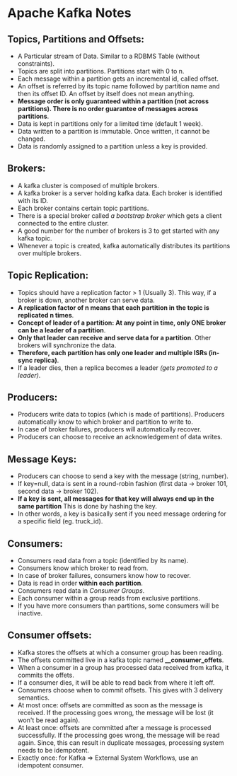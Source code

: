 # Apache Kafka Notes
## Topics, Partitions and Offsets:
* A Particular stream of Data. Similar to a RDBMS Table (without constraints).
* Topics are split into partitions. Partitions start with 0 to n.
* Each message within a partition gets an incremental id, called offset. 
* An offset is referred by its topic name followed by partition name and then its offset ID. An offset by itself does not mean anything.
* **Message order is only guaranteed within a partition (not across partitions). There is no order guarantee of messages across partitions**.
* Data is kept in partitions only for a limited time (default 1 week).
* Data written to a partition is immutable. Once written, it cannot be changed.
* Data is randomly assigned to a partition unless a key is provided.

## Brokers:
* A kafka cluster is composed of multiple brokers.
* A kafka broker is a server holding kafka data. Each broker is identified with its ID.
* Each broker contains certain topic partitions. 
* There is a special broker called _a bootstrap broker_ which gets a client connected to the entire cluster.
* A good number for the number of brokers is 3 to get started with any kafka topic.
* Whenever a topic is created, kafka automatically distributes its partitions over multiple brokers.

## Topic Replication:
* Topics should have a replication factor > 1 (Usually 3). This way, if a broker is down, another broker can serve data.
* **A replication factor of n means that each partition in the topic is replicated n times**.
* **Concept of leader of a partition: At any point in time, only ONE broker can be a leader of a partition**.
* **Only that leader can receive and serve data for a partition**. Other brokers will synchronize the data.
* **Therefore, each partition has only one leader and multiple ISRs (in-sync replica)**.
* If a leader dies, then a replica becomes a leader _(gets promoted to a leader)_.

## Producers:
* Producers write data to topics (which is made of partitions). Producers automatically know to which broker and partition to write to.
* In case of broker failures, producers will automatically recover.
* Producers can choose to receive an acknowledgement of data writes.

## Message Keys:
* Producers can choose to send a key with the message (string, number).
* If key=null, data is sent in a round-robin fashion (first data -> broker 101, second data -> broker 102).
* **If a key is sent, all messages for that key will always end up in the same partition** This is done by hashing the key.
* In other words, a key is basically sent if you need message ordering for a specific field (eg. truck_id).

## Consumers:
* Consumers read data from a topic (identified by its name).
* Consumers know which broker to read from.
* In case of broker failures, consumers know how to recover.
* Data is read in order **within each partition**.
* Consumers read data in _Consumer Groups_.
* Each consumer within a group reads from exclusive partitions.
* If you have more consumers than partitions, some consumers will be inactive.

## Consumer offsets:
* Kafka stores the offsets at which a consumer group has been reading.
* The offsets committed live in a kafka topic named **__consumer_offets**.
* When a consumer in a group has processed data received from kafka, it commits the offets.
* If a consumer dies, it will be able to read back from where it left off.
* Consumers choose when to commit offsets. This gives with 3 delivery semantics.
* At most once: offsets are committed as soon as the message is received. If the processing goes wrong, the message will be lost (it won't be read again).
* At least once: offsets are committed after a message is processed successfully. If the processing goes wrong, the message will be read again. Since, this can result in duplicate messages, processing system needs to be idempotent.
* Exactly once: for Kafka => External System Workflows, use an idempotent consumer.
